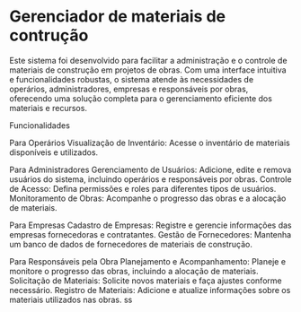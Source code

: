 # Gerenciador de materiais de contrução


Este sistema foi desenvolvido para facilitar a administração e o controle de materiais de construção em projetos de obras. Com uma interface intuitiva e funcionalidades robustas, o sistema atende às necessidades de operários, administradores, empresas e responsáveis por obras, oferecendo uma solução completa para o gerenciamento eficiente dos materiais e recursos.


 Funcionalidades
 
 Para Operários
Visualização de Inventário: Acesse o inventário de materiais disponíveis e utilizados.

 Para Administradores
Gerenciamento de Usuários: Adicione, edite e remova usuários do sistema, incluindo operários e responsáveis por obras.
Controle de Acesso: Defina permissões e roles para diferentes tipos de usuários.
Monitoramento de Obras: Acompanhe o progresso das obras e a alocação de materiais.

 Para Empresas
Cadastro de Empresas: Registre e gerencie informações das empresas fornecedoras e contratantes.
Gestão de Fornecedores: Mantenha um banco de dados de fornecedores de materiais de construção.

 Para Responsáveis pela Obra
Planejamento e Acompanhamento: Planeje e monitore o progresso das obras, incluindo a alocação de materiais.
Solicitação de Materiais: Solicite novos materiais e faça ajustes conforme necessário.
Registro de Materiais: Adicione e atualize informações sobre os materiais utilizados nas obras.
ss